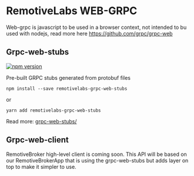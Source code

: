 # RemotiveLabs WEB-GRPC

Web-grpc is javascript to be used in a browser context, not intended
to bu used with nodejs, read more here https://github.com/grpc/grpc-web

## Grpc-web-stubs

[![npm version](https://img.shields.io/npm/v/remotivelabs-grpc-web-stubs.svg)](https://www.npmjs.com/package/remotivelabs-grpc-web-stubs)

Pre-built GRPC stubs generated from protobuf files

```
npm install --save remotivelabs-grpc-web-stubs
```
or
```
yarn add remotivelabs-grpc-web-stubs
```

Read more: [grpc-web-stubs/](grpc-web-stubs/)

## Grpc-web-client

RemotiveBroker high-level client is coming soon. This API will be based on our
RemotiveBrokerApp that is using the grpc-web-stubs but adds layer on top to make 
it simpler to use.